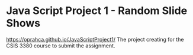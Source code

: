<h1>Java Script Project 1 - Random Slide Shows</h1>

https://oprahca.github.io/JavaScriptProject1/
The project creating for the CSIS 3380 course to submit the assignment.
